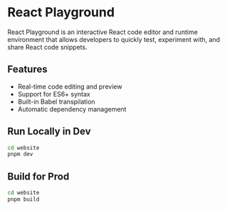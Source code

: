# React Playground

React Playground is an interactive React code editor and runtime environment that allows developers to quickly test, experiment with, and share React code snippets.

## Features

- Real-time code editing and preview
- Support for ES6+ syntax
- Built-in Babel transpilation
- Automatic dependency management

## Run Locally in Dev

```bash
cd website
pnpm dev
```


## Build for Prod

```bash
cd website
pnpm build
```
